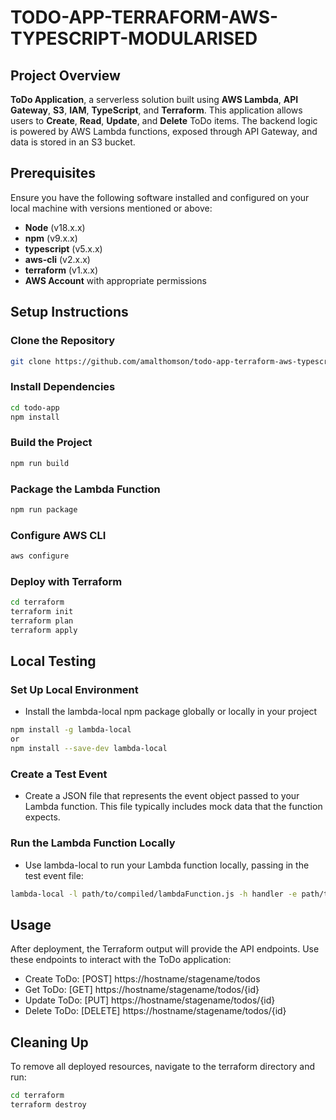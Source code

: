 # TODO-APP-TERRAFORM-AWS-TYPESCRIPT-MODULARISED

## Project Overview

**ToDo Application**, a serverless solution built using **AWS Lambda**, **API Gateway**, **S3**, **IAM**, **TypeScript**, and **Terraform**. This application allows users to **Create**, **Read**, **Update**, and **Delete** ToDo items. The backend logic is powered by AWS Lambda functions, exposed through API Gateway, and data is stored in an S3 bucket.

## Prerequisites

Ensure you have the following software installed and configured on your local machine with versions mentioned or above:

- **Node** (v18.x.x)
- **npm** (v9.x.x)
- **typescript** (v5.x.x)
- **aws-cli** (v2.x.x)
- **terraform** (v1.x.x)
- **AWS Account** with appropriate permissions

## Setup Instructions

### Clone the Repository
```sh
git clone https://github.com/amalthomson/todo-app-terraform-aws-typescript-modularised.git
```

### Install Dependencies
```sh
cd todo-app
npm install
```

### Build the Project
```sh
npm run build
```

### Package the Lambda Function
```sh
npm run package
```

### Configure AWS CLI
```sh
aws configure
```

### Deploy with Terraform
```sh
cd terraform
terraform init
terraform plan
terraform apply
```

## Local Testing

### Set Up Local Environment

- Install the lambda-local npm package globally or locally in your project
```sh
npm install -g lambda-local
or
npm install --save-dev lambda-local
```

### Create a Test Event
- Create a JSON file that represents the event object passed to your Lambda function. This file typically includes mock data that the function expects.

### Run the Lambda Function Locally
- Use lambda-local to run your Lambda function locally, passing in the test event file:
```sh
lambda-local -l path/to/compiled/lambdaFunction.js -h handler -e path/to/testEvent.json
```

## Usage
After deployment, the Terraform output will provide the API endpoints. Use these endpoints to interact with the ToDo application:
- Create ToDo: [POST] https://hostname/stagename/todos
- Get ToDo: [GET] https://hostname/stagename/todos/{id}
- Update ToDo: [PUT] https://hostname/stagename/todos/{id}
- Delete ToDo: [DELETE] https://hostname/stagename/todos/{id}

## Cleaning Up
To remove all deployed resources, navigate to the terraform directory and run:
```sh
cd terraform
terraform destroy
```

